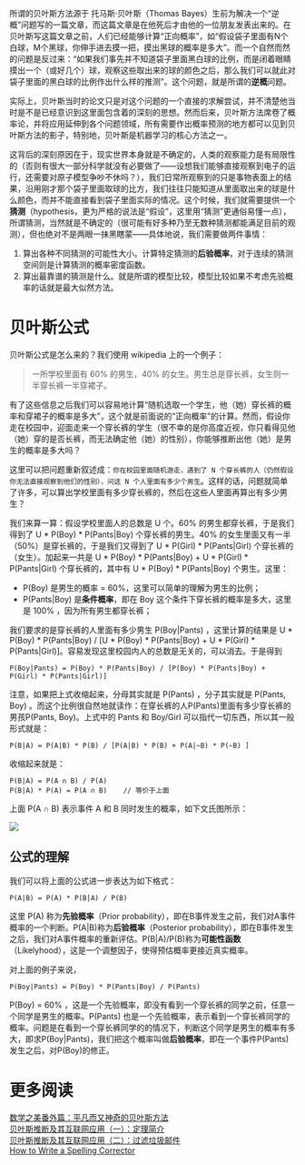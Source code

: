 所谓的贝叶斯方法源于 托马斯·贝叶斯（Thomas Bayes）生前为解决一个“逆概”问题写的一篇文章，而这篇文章是在他死后才由他的一位朋友发表出来的。在贝叶斯写这篇文章之前，人们已经能够计算“正向概率”，如“假设袋子里面有N个白球，M个黑球，你伸手进去摸一把，摸出黑球的概率是多大”。而一个自然而然的问题是反过来：“如果我们事先并不知道袋子里面黑白球的比例，而是闭着眼睛摸出一个（或好几个）球，观察这些取出来的球的颜色之后，那么我们可以就此对袋子里面的黑白球的比例作出什么样的推测”。这个问题，就是所谓的**逆概**问题。

实际上，贝叶斯当时的论文只是对这个问题的一个直接的求解尝试，并不清楚他当时是不是已经意识到这里面包含着的深刻的思想。然而后来，贝叶斯方法席卷了概率论，并将应用延伸到各个问题领域，所有需要作出概率预测的地方都可以见到贝叶斯方法的影子，特别地，贝叶斯是机器学习的核心方法之一。

这背后的深刻原因在于，现实世界本身就是不确定的，人类的观察能力是有局限性的（否则有很大一部分科学就没有必要做了——设想我们能够直接观察到电子的运行，还需要对原子模型争吵不休吗？），我们日常所观察到的只是事物表面上的结果，沿用刚才那个袋子里面取球的比方，我们往往只能知道从里面取出来的球是什么颜色，而并不能直接看到袋子里面实际的情况。这个时候，我们就需要提供一个**猜测**（hypothesis，更为严格的说法是“假设”，这里用“猜测”更通俗易懂一点），所谓猜测，当然就是不确定的（很可能有好多种乃至无数种猜测都能满足目前的观测），但也绝对不是两眼一抹黑瞎蒙——具体地说，我们需要做两件事情：

1. 算出各种不同猜测的可能性大小。计算特定猜测的**后验概率**，对于连续的猜测空间则是计算猜测的概率密度函数。
2. 算出最靠谱的猜测是什么。就是所谓的模型比较，模型比较如果不考虑先验概率的话就是最大似然方法。

# 贝叶斯公式

贝叶斯公式是怎么来的？我们使用 wikipedia 上的一个例子：

> 一所学校里面有 60% 的男生，40% 的女生。男生总是穿长裤，女生则一半穿长裤一半穿裙子。

有了这些信息之后我们可以容易地计算“随机选取一个学生，他（她）穿长裤的概率和穿裙子的概率是多大”，这个就是前面说的“正向概率”的计算。然而，假设你走在校园中，迎面走来一个穿长裤的学生（很不幸的是你高度近视，你只看得见他（她）穿的是否长裤，而无法确定他（她）的性别），你能够推断出他（她）是男生的概率是多大吗？

这里可以把问题重新叙述成：`你在校园里面随机游走，遇到了 N 个穿长裤的人（仍然假设你无法直接观察到他们的性别），问这 N 个人里面有多少个男生`。这样的话，问题就简单了许多，可以算出学校里面有多少穿长裤的，然后在这些人里面再算出有多少男生？

我们来算一算：假设学校里面人的总数是 U 个。60% 的男生都穿长裤，于是我们得到了 U * P(Boy) * P(Pants|Boy) 个穿长裤的男生。40% 的女生里面又有一半（50%）是穿长裤的，于是我们又得到了 U * P(Girl) * P(Pants|Girl) 个穿长裤的（女生）。加起来一共是 U * P(Boy) * P(Pants|Boy) + U * P(Girl) * P(Pants|Girl) 个穿长裤的，其中有 U * P(Boy) * P(Pants|Boy) 个男生。这里：

* P(Boy) 是男生的概率 = 60%，这里可以简单的理解为男生的比例；
* P(Pants|Boy) 是**条件概率**，即在 Boy 这个条件下穿长裤的概率是多大，这里是 100% ，因为所有男生都穿长裤；

我们要求的是穿长裤的人里面有多少男生 P(Boy|Pants) ，这里计算的结果是 U * P(Boy) * P(Pants|Boy) / [U * P(Boy) * P(Pants|Boy) + U * P(Girl) * P(Pants|Girl)]。容易发现这里校园内人的总数是无关的，可以消去。于是得到

```
P(Boy|Pants) = P(Boy) * P(Pants|Boy) / [P(Boy) * P(Pants|Boy) + P(Girl) * P(Pants|Girl)]
```

注意，如果把上式收缩起来，分母其实就是 P(Pants) ，分子其实就是 P(Pants, Boy) 。而这个比例很自然地就读作：在穿长裤的人P(Pants)里面有多少穿长裤的男孩P(Pants, Boy)。上式中的 Pants 和 Boy/Girl 可以指代一切东西，所以其一般形式就是：

```
P(B|A) = P(A|B) * P(B) / [P(A|B) * P(B) + P(A|~B) * P(~B) ]
```

收缩起来就是：

```
P(B|A) = P(A ∩ B) / P(A)  
P(B|A) * P(A) = P(A ∩ B)    // 等价于上面
```

上面 P(A ∩ B) 表示事件 A 和 B 同时发生的概率，如下文氏图所示：

![][1]

## 公式的理解

我们可以将上面的公式进一步表达为如下格式：

```
P(A|B) = P(A) * P(B|A) / P(B)
```

这里 P(A) 称为**先验概率**（Prior probability），即在B事件发生之前，我们对A事件概率的一个判断。P(A|B)称为**后验概率**（Posterior probability），即在B事件发生之后，我们对A事件概率的重新评估。P(B|A)/P(B)称为**可能性函数**（Likelyhood），这是一个调整因子，使得预估概率更接近真实概率。

对上面的例子来说，

```
P(Boy|Pants) = P(Boy) * P(Pants|Boy) / P(Pants)
```

P(Boy) = 60% ，这是一个先验概率，即没有看到一个穿长裤的同学之前，任意一个同学是男生的概率。P(Pants) 也是一个先验概率，表示看到一个穿长裤同学的概率。问题是在看到一个穿长裤同学的的情况下，判断这个同学是男生的概率有多大，即求P(Boy|Pants)，我们把这个概率叫做**后验概率**，即在一个事件P(Pants)发生之后，对P(Boy)的修正。

# 更多阅读

[数学之美番外篇：平凡而又神奇的贝叶斯方法](http://mindhacks.cn/2008/09/21/the-magical-bayesian-method/)  
[贝叶斯推断及其互联网应用（一）：定理简介](http://www.ruanyifeng.com/blog/2011/08/bayesian_inference_part_one.html)  
[贝叶斯推断及其互联网应用（二）：过滤垃圾邮件](http://www.ruanyifeng.com/blog/2011/08/bayesian_inference_part_two.html)  
[How to Write a Spelling Corrector](http://norvig.com/spell-correct.html)  



[1]: https://cs-offer-1251736664.cos.ap-beijing.myqcloud.com/Math_BayesTheorem_1.jpg

